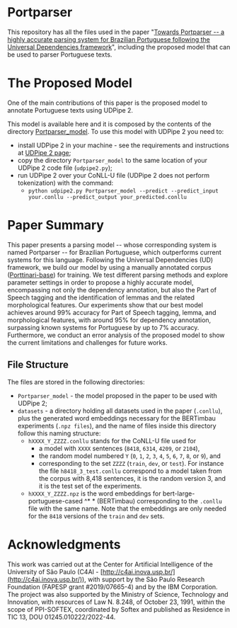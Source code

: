 # Portparser
This repository has all the files used in the paper "[Towards Portparser -- a highly accurate parsing system for Brazilian Portuguese following the Universal Dependencies framework](https://aclanthology.org/2024.propor-1.41.pdf)", including the proposed model that can be used to parser Portuguese texts.

# The Proposed Model
One of the main contributions of this paper is the proposed model to annotate Portuguese texts using UDPipe 2.

This model is available here and it is composed by the contents of the directory [Portparser_model](https://github.com/LuceleneL/Portparser/tree/main/Portparser_model).
To use this model with UDPipe 2 you need to:
- install UDPipe 2 in your machine - see the requirements and instructions at [UDPipe 2 page](https://ufal.mff.cuni.cz/udpipe/2);
- copy the directory `Portparser_model` to the same location of your UDPipe 2 code file (`udpipe2.py`);
- run UDPipe 2 over your CoNLL-U file (UDPipe 2 does not perform tokenization) with the command:
    - `python udpipe2.py Portparser_model --predict --predict_input your.conllu --predict_output your_predicted.conllu`

# Paper Summary
This paper presents a parsing model -- whose corresponding system is named Portparser -- for Brazilian Portuguese, which outperforms current systems for this language.
Following the Universal Dependencies (UD) framework, we build our model by using a manually annotated corpus ([Porttinari-base](https://sites.google.com/icmc.usp.br/poetisa/porttinari)) for training.
We test different parsing methods and explore parameter settings in order to propose a highly accurate model, encompassing not only the dependency annotation, but also the Part of Speech tagging and the identification of lemmas and the related morphological features.
Our experiments show that our best model achieves around 99\% accuracy for Part of Speech tagging, lemma, and morphological features, with around 95\% for dependency annotation, surpassing known systems for Portuguese by up to 7\% accuracy.
Furthermore, we conduct an error analysis of the proposed model to show the current limitations and challenges for future works.

## File Structure
The files are stored in the following directories:
- `Portparser_model` - the model proposed in the paper to be used with UDPipe 2;
- `datasets` - a directory holding all datasets used in the paper (`.conllu`), plus the generated word embeddings necessary for the BERTimbau experiments (`.npz files`), and the name of files inside this directory follow this naming structure:
    - `hXXXX_Y_ZZZZ.conllu` stands for the CoNLL-U file used for
        - a model with `XXXX` sentences (`8418`, `6314`, `4209`, or `2104`),
        - the random model numbered `Y` (`0`, `1`, `2`, `3`, `4`, `5`, `6`, `7`, `8`, or `9`), and
        - corresponding to the set `ZZZZ` (`train`, `dev`, or `test`).
        For instance the file `h8418_3_test.conllu` correspond to a model taken from the corpus with 8,418 sentences, it is the random version 3, and it is the test set of the experiments.
    - `hXXXX_Y_ZZZZ.npz` is the word embeddings for bert-large-portuguese-cased ^* * (BERTimbau) corresponding to the `.conllu` file with the same name. Note that the embeddings are only needed for the `8418` versions of the `train` and `dev` sets.

# Acknowledgments
This work was carried out at the Center for Artificial Intelligence of the University of São Paulo (C4AI - [http://c4ai.inova.usp.br/](http://c4ai.inova.usp.br/)), with support by the São Paulo Research Foundation (FAPESP grant #2019/07665-4) and by the IBM Corporation. The project was also supported by the Ministry of Science, Technology and Innovation, with resources of Law N. 8.248, of October 23, 1991, within the scope of PPI-SOFTEX, coordinated by Softex and published as Residence in TIC 13, DOU 01245.010222/2022-44.

